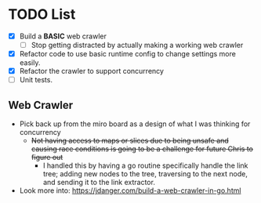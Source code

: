 # TODO List


* [x] Build a **BASIC** web crawler
    * [ ] Stop getting distracted by actually making a working web crawler
* [x] Refactor code to use basic runtime config to change settings more easily.
* [x] Refactor the crawler to support concurrency
* [ ] Unit tests.

## Web Crawler

* Pick back up from the miro board as a design of what I was thinking for concurrency
    * ~~Not having access to maps or slices due to being unsafe and causing race conditions is going to be a challenge for future Chris to figure out~~
      * I handled this by having a go routine specifically handle the link tree; adding new nodes to the tree, traversing to the next node, and sending it to the link extractor.
* Look more into: https://jdanger.com/build-a-web-crawler-in-go.html